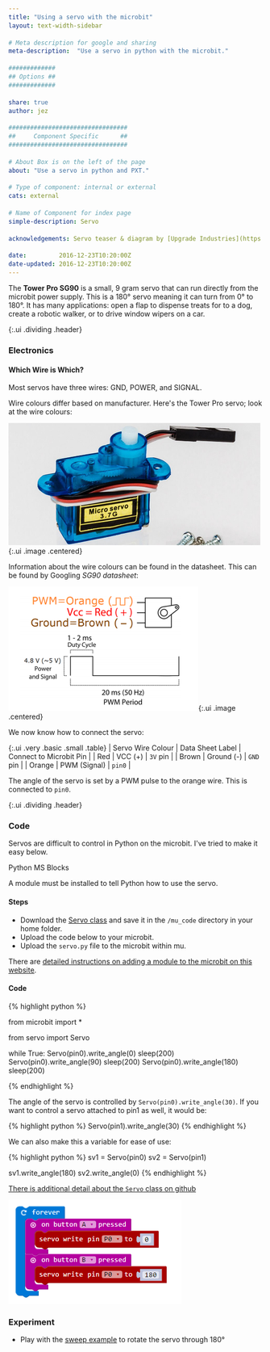 ```yaml
---
title: "Using a servo with the microbit"
layout: text-width-sidebar

# Meta description for google and sharing
meta-description:  "Use a servo in python with the microbit."

#############
## Options ##
#############

share: true
author: jez

#################################
##     Component Specific      ##
#################################

# About Box is on the left of the page
about: "Use a servo in python and PXT."

# Type of component: internal or external
cats: external

# Name of Component for index page
simple-description: Servo

acknowledgements: Servo teaser & diagram by [Upgrade Industries](https://www.upgradeindustries.com/licensing/)

date:         2016-12-23T10:20:00Z
date-updated: 2016-12-23T10:20:00Z
---
```


The __Tower Pro SG90__ is a small, 9 gram servo that can run directly from the microbit power supply. This is a 180&deg; servo meaning it can turn from 0&deg; to 180&deg;. It has many applications: open a flap to dispense treats for to a dog, create a robotic walker, or to drive window wipers on a car.

{:.ui .dividing .header}
### Electronics

#### Which Wire is Which?

Most servos have three wires: GND, POWER, and SIGNAL.

Wire colours differ based on manufacturer. Here's the Tower Pro servo; look at the wire colours:

![SG90 Servo Wire Colours](images/servo.png){:.ui .image .centered}

Information about the wire colours can be found in the datasheet. This can be found by Googling _SG90 datasheet_:

![SG90 Data Sheet What Coloured Wires?](images/servo-data-sheet.png){:.ui .image .centered}

We now know how to connect the servo:

{:.ui .very .basic .small .table}
| Servo Wire Colour | Data Sheet Label | Connect to Microbit Pin |
| Red | VCC (+) | `3V` pin |
| Brown | Ground (-) | `GND` pin |
| Orange | PWM (Signal) | `pin0` |

The angle of the servo is set by a PWM pulse to the orange wire. This is connected to `pin0`.

{:.ui .dividing .header}
### Code

Servos are difficult to control in Python on the microbit. I've tried to make it easy below.

<div class="ui top attached tabular menu">
  <a class="item active" data-tab="first">Python</a>
  <a class="item" data-tab="second">MS Blocks</a>
</div>
<div class="ui bottom attached tab segment active" data-tab="first" markdown="1">

A module must be installed to tell Python how to use the servo.

#### Steps

* Download the [Servo class](https://github.com/microbit-playground/microbit-servo-class/blob/master/) and save it in the `/mu_code` directory in your home folder.
* Upload the code below to your microbit.
* Upload the `servo.py` file to the microbit within mu.

There are [detailed instructions on adding a module to the microbit on this website](/howto/add-python-module-microbit-micropython).

#### Code
{% highlight python %}

from microbit import *

from servo import Servo

while True:
    Servo(pin0).write_angle(0)
    sleep(200)
    Servo(pin0).write_angle(90)
    sleep(200)
    Servo(pin0).write_angle(180)
    sleep(200)

{% endhighlight %}

The angle of the servo is controlled by `Servo(pin0).write_angle(30)`. If you want to control a servo attached to pin1 as well, it would be:

{% highlight python %}
Servo(pin1).write_angle(30)
{% endhighlight %}

We can also make this a variable for ease of use:

{% highlight python %}
sv1 = Servo(pin0)
sv2 = Servo(pin1)

sv1.write_angle(180)
sv2.write_angle(0)
{% endhighlight %}

[There is additional detail about the `Servo` class on github](https://github.com/microbit-playground/microbit-servo-class)

</div>


<div class="ui bottom attached tab segment" data-tab="second">
<img src="images/servo-pxt.png" class="ui image">
</div>

### Experiment
* Play with the [sweep example](https://github.com/microbit-playground/microbit-servo-class/blob/master/examples/twist-example.py) to rotate the servo through 180&deg;
